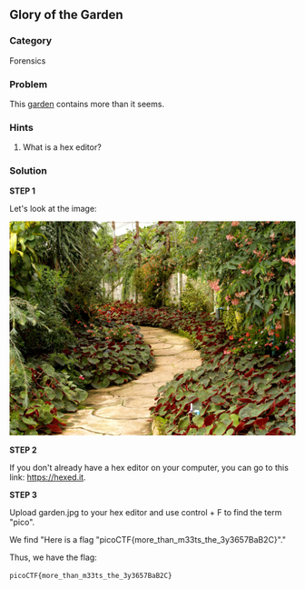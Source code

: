 ## Glory of the Garden
### Category
Forensics
### Problem
This [garden](./img/garden.jpg) contains more than it seems.
### Hints
1) What is a hex editor?
### Solution

**STEP 1**

Let's look at the image:

![A picture of a garden.](./img/garden.jpg "What's hidden in here?")

**STEP 2**

If you don't already have a hex editor on your computer, you can go to this link: https://hexed.it.

**STEP 3**

Upload garden.jpg to your hex editor and use control + F to find the term "pico".

We find "Here is a flag "picoCTF{more_than_m33ts_the_3y3657BaB2C}"."

Thus, we have the flag:

```picoCTF{more_than_m33ts_the_3y3657BaB2C}```